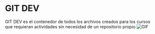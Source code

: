 # GIT DEV
GIT DEV es el contenedor de todos los archivos creados para los cursos que requieran actividades sin necesidad de un repositorio propio
![GIF](https://tenor.com/gv6l2b0GuFe.gif)